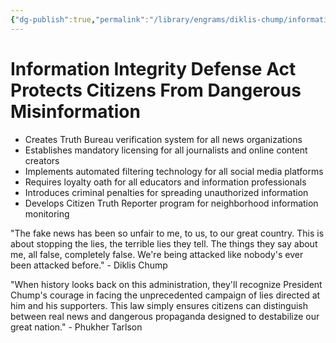 ```yaml
---
{"dg-publish":true,"permalink":"/library/engrams/diklis-chump/information-integrity-defense-act-protects-citizens-from-dangerous-misinformation/","tags":["DC/Monopoly","DC/AS4"]}
---
```


# Information Integrity Defense Act Protects Citizens From Dangerous Misinformation

- Creates Truth Bureau verification system for all news organizations
- Establishes mandatory licensing for all journalists and online content creators
- Implements automated filtering technology for all social media platforms
- Requires loyalty oath for all educators and information professionals
- Introduces criminal penalties for spreading unauthorized information
- Develops Citizen Truth Reporter program for neighborhood information monitoring

"The fake news has been so unfair to me, to us, to our great country. This is about stopping the lies, the terrible lies they tell. The things they say about me, all false, completely false. We're being attacked like nobody's ever been attacked before." - Diklis Chump

"When history looks back on this administration, they'll recognize President Chump's courage in facing the unprecedented campaign of lies directed at him and his supporters. This law simply ensures citizens can distinguish between real news and dangerous propaganda designed to destabilize our great nation." - Phukher Tarlson
